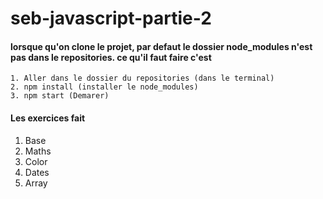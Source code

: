 # seb-javascript-partie-2
 #### lorsque qu'on clone le projet, par defaut le dossier node_modules n'est pas dans le repositories. ce qu'il faut faire c'est  
  ```
  1. Aller dans le dossier du repositories (dans le terminal)
  2. npm install (installer le node_modules)
  3. npm start (Demarer)
```

 #### Les exercices fait 
 1. Base
 2. Maths
 3. Color
 4. Dates
 5. Array
